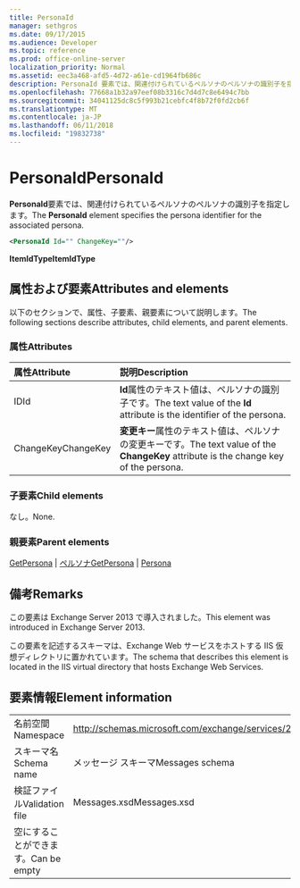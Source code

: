 ```yaml
---
title: PersonaId
manager: sethgros
ms.date: 09/17/2015
ms.audience: Developer
ms.topic: reference
ms.prod: office-online-server
localization_priority: Normal
ms.assetid: eec3a468-afd5-4d72-a61e-cd1964fb686c
description: PersonaId 要素では、関連付けられているペルソナのペルソナの識別子を指定します。
ms.openlocfilehash: 77668a1b32a97eef08b3316c7d4d7c8e6494c7bb
ms.sourcegitcommit: 34041125dc8c5f993b21cebfc4f8b72f0fd2cb6f
ms.translationtype: MT
ms.contentlocale: ja-JP
ms.lasthandoff: 06/11/2018
ms.locfileid: "19832738"
---
```

# <a name="personaid"></a><span data-ttu-id="e86ea-103">PersonaId</span><span class="sxs-lookup"><span data-stu-id="e86ea-103">PersonaId</span></span>

<span data-ttu-id="e86ea-104">**PersonaId**要素では、関連付けられているペルソナのペルソナの識別子を指定します。</span><span class="sxs-lookup"><span data-stu-id="e86ea-104">The **PersonaId** element specifies the persona identifier for the associated persona.</span></span> 
  
```XML
<PersonaId Id="" ChangeKey=""/>
```

 <span data-ttu-id="e86ea-105">**ItemIdType**</span><span class="sxs-lookup"><span data-stu-id="e86ea-105">**ItemIdType**</span></span>
## <a name="attributes-and-elements"></a><span data-ttu-id="e86ea-106">属性および要素</span><span class="sxs-lookup"><span data-stu-id="e86ea-106">Attributes and elements</span></span>

<span data-ttu-id="e86ea-107">以下のセクションで、属性、子要素、親要素について説明します。</span><span class="sxs-lookup"><span data-stu-id="e86ea-107">The following sections describe attributes, child elements, and parent elements.</span></span>
  
### <a name="attributes"></a><span data-ttu-id="e86ea-108">属性</span><span class="sxs-lookup"><span data-stu-id="e86ea-108">Attributes</span></span>

|<span data-ttu-id="e86ea-109">**属性**</span><span class="sxs-lookup"><span data-stu-id="e86ea-109">**Attribute**</span></span>|<span data-ttu-id="e86ea-110">**説明**</span><span class="sxs-lookup"><span data-stu-id="e86ea-110">**Description**</span></span>|
|:-----|:-----|
|<span data-ttu-id="e86ea-111">ID</span><span class="sxs-lookup"><span data-stu-id="e86ea-111">Id</span></span>  <br/> |<span data-ttu-id="e86ea-112">**Id**属性のテキスト値は、ペルソナの識別子です。</span><span class="sxs-lookup"><span data-stu-id="e86ea-112">The text value of the **Id** attribute is the identifier of the persona.</span></span>  <br/> |
|<span data-ttu-id="e86ea-113">ChangeKey</span><span class="sxs-lookup"><span data-stu-id="e86ea-113">ChangeKey</span></span>  <br/> |<span data-ttu-id="e86ea-114">**変更キー**属性のテキスト値は、ペルソナの変更キーです。</span><span class="sxs-lookup"><span data-stu-id="e86ea-114">The text value of the **ChangeKey** attribute is the change key of the persona.</span></span>  <br/> |
   
### <a name="child-elements"></a><span data-ttu-id="e86ea-115">子要素</span><span class="sxs-lookup"><span data-stu-id="e86ea-115">Child elements</span></span>

<span data-ttu-id="e86ea-116">なし。</span><span class="sxs-lookup"><span data-stu-id="e86ea-116">None.</span></span>
  
### <a name="parent-elements"></a><span data-ttu-id="e86ea-117">親要素</span><span class="sxs-lookup"><span data-stu-id="e86ea-117">Parent elements</span></span>

<span data-ttu-id="e86ea-118">[GetPersona](getpersona.md) | [ペルソナ](persona.md)</span><span class="sxs-lookup"><span data-stu-id="e86ea-118">[GetPersona](getpersona.md) | [Persona](persona.md)</span></span>
  
## <a name="remarks"></a><span data-ttu-id="e86ea-119">備考</span><span class="sxs-lookup"><span data-stu-id="e86ea-119">Remarks</span></span>

<span data-ttu-id="e86ea-120">この要素は Exchange Server 2013 で導入されました。</span><span class="sxs-lookup"><span data-stu-id="e86ea-120">This element was introduced in Exchange Server 2013.</span></span>
  
<span data-ttu-id="e86ea-121">この要素を記述するスキーマは、Exchange Web サービスをホストする IIS 仮想ディレクトリに置かれています。</span><span class="sxs-lookup"><span data-stu-id="e86ea-121">The schema that describes this element is located in the IIS virtual directory that hosts Exchange Web Services.</span></span>
  
## <a name="element-information"></a><span data-ttu-id="e86ea-122">要素情報</span><span class="sxs-lookup"><span data-stu-id="e86ea-122">Element information</span></span>

|||
|:-----|:-----|
|<span data-ttu-id="e86ea-123">名前空間</span><span class="sxs-lookup"><span data-stu-id="e86ea-123">Namespace</span></span>  <br/> |http://schemas.microsoft.com/exchange/services/2006/messages  <br/> |
|<span data-ttu-id="e86ea-124">スキーマ名</span><span class="sxs-lookup"><span data-stu-id="e86ea-124">Schema name</span></span>  <br/> |<span data-ttu-id="e86ea-125">メッセージ スキーマ</span><span class="sxs-lookup"><span data-stu-id="e86ea-125">Messages schema</span></span>  <br/> |
|<span data-ttu-id="e86ea-126">検証ファイル</span><span class="sxs-lookup"><span data-stu-id="e86ea-126">Validation file</span></span>  <br/> |<span data-ttu-id="e86ea-127">Messages.xsd</span><span class="sxs-lookup"><span data-stu-id="e86ea-127">Messages.xsd</span></span>  <br/> |
|<span data-ttu-id="e86ea-128">空にすることができます。</span><span class="sxs-lookup"><span data-stu-id="e86ea-128">Can be empty</span></span>  <br/> ||
   

